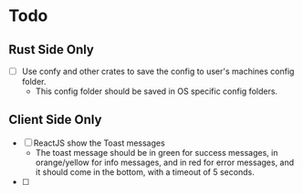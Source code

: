 # Todo

## Rust Side Only

- [ ] Use confy and other crates to save the config to user's machines config folder.
  - This config folder should be saved in OS specific config folders.

## Client Side Only

- [ ] ReactJS show the Toast messages
  - The toast message should be in green for success messages, in orange/yellow for info messages, and in red for error messages, and it should come in the bottom, with a timeout of 5 seconds.
- [ ]
